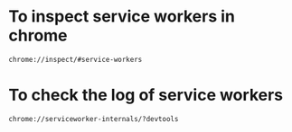 # To inspect service workers in chrome
```
chrome://inspect/#service-workers
```

# To check the log of service workers
```
chrome://serviceworker-internals/?devtools
```

